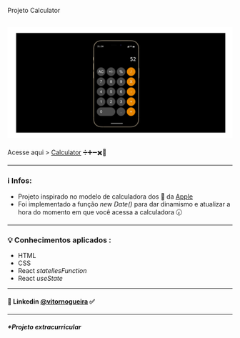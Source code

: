 Projeto Calculator

![alt text](./projectFinish.png)
---
Acesse aqui > [Calculator]() ➗➕➖✖️🟰

---
### ℹ Infos:
- Projeto inspirado no modelo de calculadora dos 📱 da [Apple](https://www.apple.com/)
- Foi implementado a função _new Date()_ para dar dinamismo e atualizar a hora do momento em que você acessa a calculadora 🕢
---

### 💡 Conhecimentos aplicados :
- HTML
- CSS
- React _statellesFunction_
- React _useState_  

---
#### 🔗 Linkedin [@vitornogueira](https://www.linkedin.com/in/vitor-noqueira-913a9284/) ✅
---

##### *Projeto extracurricular 

